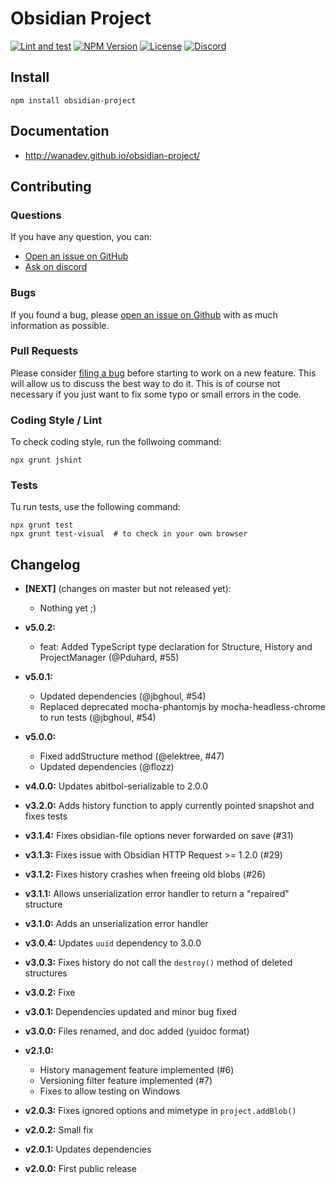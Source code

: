 # Obsidian Project

[![Lint and test](https://github.com/wanadev/obsidian-project/actions/workflows/tests.yml/badge.svg)](https://github.com/wanadev/obsidian-project/actions/workflows/tests.yml)
[![NPM Version](http://img.shields.io/npm/v/obsidian-project.svg?style=flat)](https://www.npmjs.com/package/obsidian-project)
[![License](http://img.shields.io/npm/l/obsidian-project.svg?style=flat)](https://github.com/wanadev/obsidian-project/blob/master/LICENSE)
[![Discord](https://img.shields.io/badge/chat-Discord-8c9eff?logo=discord&logoColor=ffffff)](https://discord.gg/BmUkEdMuFp)


## Install

    npm install obsidian-project

## Documentation

* http://wanadev.github.io/obsidian-project/


## Contributing

### Questions

If you have any question, you can:

* [Open an issue on GitHub][gh-issue]
* [Ask on discord][discord]

### Bugs

If you found a bug, please [open an issue on Github][gh-issue] with as much information as possible.

### Pull Requests

Please consider [filing a bug][gh-issue] before starting to work on a new feature. This will allow us to discuss the best way to do it. This is of course not necessary if you just want to fix some typo or small errors in the code.

### Coding Style / Lint

To check coding style, run the follwoing command:

    npx grunt jshint

### Tests

Tu run tests, use the following command:

    npx grunt test
    npx grunt test-visual  # to check in your own browser


[gh-issue]: https://github.com/wanadev/obsidian-project/issues
[discord]: https://discord.gg/BmUkEdMuFp


## Changelog

* **[NEXT]** (changes on master but not released yet):

  * Nothing yet ;)

* **v5.0.2:**

  * feat: Added TypeScript type declaration for Structure, History and ProjectManager (@Pduhard, #55)

* **v5.0.1:**

  * Updated dependencies (@jbghoul, #54)
  * Replaced deprecated mocha-phantomjs by mocha-headless-chrome to run tests (@jbghoul, #54)

* **v5.0.0:**

  * Fixed addStructure method (@elektree, #47)
  * Updated dependencies (@flozz)

* **v4.0.0:** Updates abitbol-serializable to 2.0.0
* **v3.2.0:** Adds history function to apply currently pointed snapshot and fixes tests
* **v3.1.4:** Fixes obsidian-file options never forwarded on save (#31)
* **v3.1.3:** Fixes issue with Obsidian HTTP Request >= 1.2.0 (#29)
* **v3.1.2:** Fixes history crashes when freeing old blobs (#26)
* **v3.1.1:** Allows unserialization error handler to return a "repaired" structure
* **v3.1.0:** Adds an unserialization error handler
* **v3.0.4:** Updates `uuid` dependency to 3.0.0
* **v3.0.3:** Fixes history do not call the `destroy()` method of deleted structures
* **v3.0.2:** Fixe
* **v3.0.1:** Dependencies updated and minor bug fixed
* **v3.0.0:** Files renamed, and doc added (yuidoc format)
* **v2.1.0:**
  * History management feature implemented (#6)
  * Versioning filter feature implemented (#7)
  * Fixes to allow testing on Windows
* **v2.0.3:** Fixes ignored options and mimetype in `project.addBlob()`
* **v2.0.2:** Small fix
* **v2.0.1:** Updates dependencies
* **v2.0.0:** First public release
